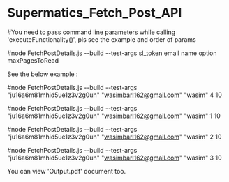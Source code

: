# Supermatics_Fetch_Post_API



#You need to pass command line parameters while calling 'executeFunctionality()', pls see the example and order of params

#node FetchPostDetails.js --build --test-args sl_token email name option maxPagesToRead

See the below example :

#node FetchPostDetails.js --build --test-args "ju16a6m81mhid5ue1z3v2g0uh" "wasimbari162@gmail.com" "wasim" 4 10

#node FetchPostDetails.js --build --test-args "ju16a6m81mhid5ue1z3v2g0uh" "wasimbari162@gmail.com" "wasim" 1 10

#node FetchPostDetails.js --build --test-args "ju16a6m81mhid5ue1z3v2g0uh" "wasimbari162@gmail.com" "wasim" 2 10

#node FetchPostDetails.js --build --test-args "ju16a6m81mhid5ue1z3v2g0uh" "wasimbari162@gmail.com" "wasim" 3 10

You can view 'Output.pdf' document too.